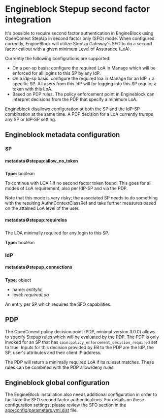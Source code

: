 # Engineblock Stepup second factor integration

It's possible to require second factor authentication in EngineBlock using OpenConext StepUp in second factor only (SFO) mode. When configured correctly, EngineBlock will utilize StepUp Gateway's SFO to do a second factor callout with a given minimum Level of Assurance (LoA).

Currently the following configrations are supported:
* On a per-sp basis: configure the required LoA in Manage which will be enforced for all logins to this SP by any IdP.
* On a idp-sp basis: configure the required loa in Manage for an IdP + a specific SP. All users from this IdP will for logging into this SP require a token with this LoA.
* Based on PDP rules. The policy enforcement point in Engineblock can interpret decisions from the PDP that specify a minimum LoA.

Engineblock disallows configuration at both the SP and the IdP-SP combination at the same time. A PDP decision for a LoA currently trumps any SP or IdP-SP setting.

## Engineblock metadata configuration
### SP
#### metadata:coin:stepup:allow_no_token
**Type:** boolean

To continue with LOA 1 if no second factor token found. This goes for all
modes of LoA requirement, also per IdP-SP and via the PDP.

Note that this mode is very risky; the associated SP needs to do something with the resulting AuthnContextClassRef and take further measures based on the attained LoA level of the user.

#### metadata:coin:stepup:requireloa
The LOA minimally required for any login to this SP.

**Type:** boolean




### IdP
#### metadata:coin:stepup_connections

**Type:** object
* name: _entityId_,
* level: _requiredLoa_

An entry per SP which requires the SFO capabilities.

## PDP

The OpenConext policy decision point (PDP, minimal version 3.0.0) allows to specify Stepup rules which will be evaluated by the PDP. The PDP is only invoked for an SP that has `coin:policy_enforcement_decision_required` set to true. Inputs for this decision provided by EB to the PDP are the IdP, the SP, user's attributes and their client IP address.

The PDP will return a minimally required LoA if its ruleset matches. These rules can be combined with the PDP allow/deny rules.

## Engineblock global configuration
The EngineBlock installation also needs additional configuration in order to facilitate the SFO second factor authentications. For details on these configuration settings, please review the SFO section in the [app/config/parameters.yml.dist](app/config/parameters.yml.dist) file.

